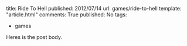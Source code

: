 title: Ride To Hell
published: 2012/07/14
url: games/ride-to-hell
template: "article.html"
comments: True
published: No
tags:
- games

Heres is the post body.
